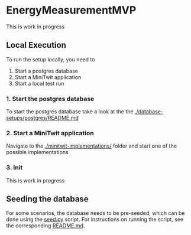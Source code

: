 # EnergyMeasurementMVP
This is work in progress

## Local Execution
To run the setup locally, you need to 

1. Start a postgres database
2. Start a MiniTwit application
3. Start a local test run

### 1. Start the postgres database
To start the postgres database take a look at the the [./database-setups/postgres/README.md](./database-setups/postgres/README.md)

### 2. Start a MiniTwit application
Navigate to the [./minitwit-implementations/](./minitwit-implementations/) folder and start one of the possible implementations

### 3. Init
This is work in progress

## Seeding the database
For some scenarios, the database needs to be pre-seeded, which can be done using the [seed.py](/database-seed/README.md) script. For instructions on running the script, see the corresponding [README.md](/database-seed/README.md).
